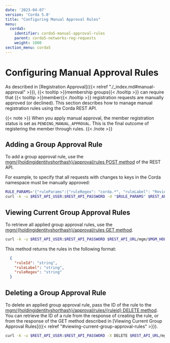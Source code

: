 ```yaml
---
date: '2023-04-07'
version: 'Corda 5.0'
title: "Configuring Manual Approval Rules"
menu:
  corda5:
    identifier: corda5-manual-approval-rules
    parent: corda5-networks-reg-requests
    weight: 1000
section_menu: corda5
---
```

# Configuring Manual Approval Rules

As described in [Registration Approval]({{< relref "./_index.md#manual-approval" >}}), {{< tooltip >}}membership groups{{< /tooltip >}} can require that {{< tooltip >}}member{{< /tooltip >}} registration requests are manually approved (or declined). This section describes how to manage manual registration rules using the Corda REST API.

{{< note >}}
When you apply manual approval, the member registration status is set as `PENDING_MANUAL_APPROVAL`. This is the final outcome of registering the member through rules.
{{< /note >}}

## Adding a Group Approval Rule

To add a group approval rule, use the [mgm/{holdingidentityshorthash}/approval/rules POST method](../../../reference/rest-api/C5_OpenAPI.html#tag/MGM-API/operation/post_mgm__holdingidentityshorthash__approval_rules) of the REST API.

For example, to specify that all requests with changes to keys in the Corda namespace must be manually approved:

```bash
RULE_PARAMS='{"ruleParams":{"ruleRegex": "corda.*", "ruleLabel": "Review all changes to keys in the Corda namespace"}}'
curl -k -u $REST_API_USER:$REST_API_PASSWORD -d "$RULE_PARAMS" $REST_API_URL/mgm/$MGM_HOLDING_ID/approval/rules
```

## Viewing Current Group Approval Rules

To retrieve all applied group approval rules, use the [mgm/{holdingidentityshorthash}/approval/rules GET method](../../../reference/rest-api/C5_OpenAPI.html#tag/MGM-API/operation/get_mgm__holdingidentityshorthash__approval_rules).

```bash
curl -k -u $REST_API_USER:$REST_API_PASSWORD $REST_API_URL/mgm/$MGM_HOLDING_ID/approval/rules
```

This method returns the rules in the following format:
```JSON
  {
    "ruleId": "string",
    "ruleLabel": "string",
    "ruleRegex": "string"
  }
```

## Deleting a Group Approval Rule

To delete an applied group approval rule, pass the ID of the rule to the [mgm/{holdingidentityshorthash}/approval/rules/{ruleid} DELETE method](../../../reference/rest-api/C5_OpenAPI.html#tag/MGM-API/operation/delete_mgm__holdingidentityshorthash__approval_rules__ruleid_). You can retrieve the ID of a rule from the response of creating the rule, or from the response of the GET method described in [Viewing Current Group Approval Rules]({{< relref "#viewing-current-group-approval-rules" >}}).

```bash
curl -k -u $REST_API_USER:$REST_API_PASSWORD -X DELETE $REST_API_URL/mgm/$MGM_HOLDING_ID/approval/rules/<RULE_ID>
```
